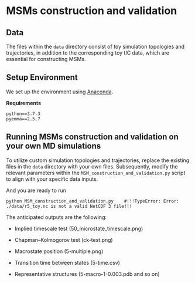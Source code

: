 #
# MSMs construction and validation

## Data

The files within the `data` directory consist of toy simulation topologies and trajectories, in addition to the corresponding toy tIC data, which are essential for constructing MSMs.

## Setup Environment

We set up the environment using [Anaconda](https://docs.anaconda.com/anaconda/install/index.html).

**Requirements**

```
python==3.7.3
pyemma==2.5.7
```

## Running MSMs construction and validation on your own MD simulations

To utilize custom simulation topologies and trajectories, replace the existing files in the `data` directory with your own files. Subsequently, modify the relevant parameters within the `MSM_construction_and_validation.py` script to align with your specific data inputs.

And you are ready to run

```
python MSM_construction_and_validation.py    #!!!TypeError: Error: ./data/r5_toy.nc is not a valid NetCDF 3 file!!!
```

The anticipated outputs are the following:

- Implied timescale test (50_microstate_timescale.png)
  
- Chapman–Kolmogorov test (ck-test.png)
  
- Macrostate position (5-multiple.png)
  
- Transition time between states (5-time.csv)
  
- Representative structures (5-macro-1-0.003.pdb and so on)
